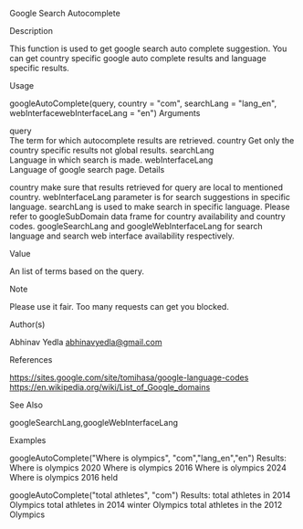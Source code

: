 Google Search Autocomplete

Description

This function is used to get google search auto complete suggestion. You can get country specific google auto complete results and language specific results.

Usage

googleAutoComplete(query, country = "com", searchLang = "lang_en",
  webInterfacewebInterfaceLang = "en")
Arguments

query	
The term for which autocomplete results are retrieved.
country	
Get only the country specific results not global results.
searchLang	
Language in which search is made.
webInterfaceLang	
Language of google search page.
Details

country make sure that results retrieved for query are local to mentioned country. webInterfaceLang parameter is for search suggestions in specific language. searchLang is used to make search in specific language. Please refer to googleSubDomain data frame for country availability and country codes. googleSearchLang and googleWebInterfaceLang for search language and search web interface availability respectively.

Value

An list of terms based on the query.

Note

Please use it fair. Too many requests can get you blocked.

Author(s)

Abhinav Yedla abhinavyedla@gmail.com

References

https://sites.google.com/site/tomihasa/google-language-codes 
https://en.wikipedia.org/wiki/List_of_Google_domains

See Also

googleSearchLang,googleWebInterfaceLang

Examples

googleAutoComplete("Where is olympics", "com","lang_en","en")
Results:
Where is olympics 2020
Where is olympics 2016
Where is olympics 2024
Where is olympics 2016 held

googleAutoComplete("total athletes", "com")
Results:
total athletes in 2014 Olympics
total athletes in 2014 winter Olympics
total athletes in the 2012 Olympics
